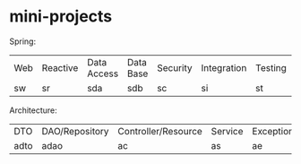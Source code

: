 # mini-projects



Spring:
<table>
    <tr>
       <td>Web</td>
       <td>Reactive</td>
       <td>Data Access</td>
       <td>Data Base</td>
       <td>Security</td>
       <td>Integration</td>
       <td>Testing</td>
       <td>Overview</td>
     </tr>
     <tr>
        <td>sw</td>
        <td>sr</td>
        <td>sda</td>
        <td>sdb</td>
        <td>sc</td>
        <td>si</td>
        <td>st</td>
       <td>so</td>
      </tr>
</table>

Architecture:
<table>
    <tr>
       <td>DTO</td>
       <td>DAO/Repository</td>
       <td>Controller/Resource</td>
       <td>Service</td>
       <td>Exception</td>
       <td>Validation</td>
     </tr>
     <tr>
        <td>adto</td>
        <td>adao</td>
        <td>ac</td>
        <td>as<//td>
        <td>ae</td>
        <td>av</td>
      </tr>
</table>



